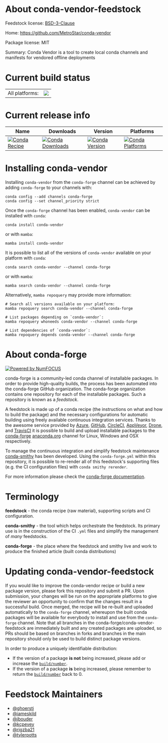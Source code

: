 About conda-vendor-feedstock
============================

Feedstock license: [BSD-3-Clause](https://github.com/conda-forge/conda-vendor-feedstock/blob/main/LICENSE.txt)

Home: https://github.com/MetroStar/conda-vendor

Package license: MIT

Summary: Conda Vendor is a tool to create local conda channels and manifests for vendored offline deployments

Current build status
====================


<table><tr><td>All platforms:</td>
    <td>
      <a href="https://dev.azure.com/conda-forge/feedstock-builds/_build/latest?definitionId=13838&branchName=main">
        <img src="https://dev.azure.com/conda-forge/feedstock-builds/_apis/build/status/conda-vendor-feedstock?branchName=main">
      </a>
    </td>
  </tr>
</table>

Current release info
====================

| Name | Downloads | Version | Platforms |
| --- | --- | --- | --- |
| [![Conda Recipe](https://img.shields.io/badge/recipe-conda--vendor-green.svg)](https://anaconda.org/conda-forge/conda-vendor) | [![Conda Downloads](https://img.shields.io/conda/dn/conda-forge/conda-vendor.svg)](https://anaconda.org/conda-forge/conda-vendor) | [![Conda Version](https://img.shields.io/conda/vn/conda-forge/conda-vendor.svg)](https://anaconda.org/conda-forge/conda-vendor) | [![Conda Platforms](https://img.shields.io/conda/pn/conda-forge/conda-vendor.svg)](https://anaconda.org/conda-forge/conda-vendor) |

Installing conda-vendor
=======================

Installing `conda-vendor` from the `conda-forge` channel can be achieved by adding `conda-forge` to your channels with:

```
conda config --add channels conda-forge
conda config --set channel_priority strict
```

Once the `conda-forge` channel has been enabled, `conda-vendor` can be installed with `conda`:

```
conda install conda-vendor
```

or with `mamba`:

```
mamba install conda-vendor
```

It is possible to list all of the versions of `conda-vendor` available on your platform with `conda`:

```
conda search conda-vendor --channel conda-forge
```

or with `mamba`:

```
mamba search conda-vendor --channel conda-forge
```

Alternatively, `mamba repoquery` may provide more information:

```
# Search all versions available on your platform:
mamba repoquery search conda-vendor --channel conda-forge

# List packages depending on `conda-vendor`:
mamba repoquery whoneeds conda-vendor --channel conda-forge

# List dependencies of `conda-vendor`:
mamba repoquery depends conda-vendor --channel conda-forge
```


About conda-forge
=================

[![Powered by
NumFOCUS](https://img.shields.io/badge/powered%20by-NumFOCUS-orange.svg?style=flat&colorA=E1523D&colorB=007D8A)](https://numfocus.org)

conda-forge is a community-led conda channel of installable packages.
In order to provide high-quality builds, the process has been automated into the
conda-forge GitHub organization. The conda-forge organization contains one repository
for each of the installable packages. Such a repository is known as a *feedstock*.

A feedstock is made up of a conda recipe (the instructions on what and how to build
the package) and the necessary configurations for automatic building using freely
available continuous integration services. Thanks to the awesome service provided by
[Azure](https://azure.microsoft.com/en-us/services/devops/), [GitHub](https://github.com/),
[CircleCI](https://circleci.com/), [AppVeyor](https://www.appveyor.com/),
[Drone](https://cloud.drone.io/welcome), and [TravisCI](https://travis-ci.com/)
it is possible to build and upload installable packages to the
[conda-forge](https://anaconda.org/conda-forge) [anaconda.org](https://anaconda.org/)
channel for Linux, Windows and OSX respectively.

To manage the continuous integration and simplify feedstock maintenance
[conda-smithy](https://github.com/conda-forge/conda-smithy) has been developed.
Using the ``conda-forge.yml`` within this repository, it is possible to re-render all of
this feedstock's supporting files (e.g. the CI configuration files) with ``conda smithy rerender``.

For more information please check the [conda-forge documentation](https://conda-forge.org/docs/).

Terminology
===========

**feedstock** - the conda recipe (raw material), supporting scripts and CI configuration.

**conda-smithy** - the tool which helps orchestrate the feedstock.
                   Its primary use is in the construction of the CI ``.yml`` files
                   and simplify the management of *many* feedstocks.

**conda-forge** - the place where the feedstock and smithy live and work to
                  produce the finished article (built conda distributions)


Updating conda-vendor-feedstock
===============================

If you would like to improve the conda-vendor recipe or build a new
package version, please fork this repository and submit a PR. Upon submission,
your changes will be run on the appropriate platforms to give the reviewer an
opportunity to confirm that the changes result in a successful build. Once
merged, the recipe will be re-built and uploaded automatically to the
`conda-forge` channel, whereupon the built conda packages will be available for
everybody to install and use from the `conda-forge` channel.
Note that all branches in the conda-forge/conda-vendor-feedstock are
immediately built and any created packages are uploaded, so PRs should be based
on branches in forks and branches in the main repository should only be used to
build distinct package versions.

In order to produce a uniquely identifiable distribution:
 * If the version of a package **is not** being increased, please add or increase
   the [``build/number``](https://docs.conda.io/projects/conda-build/en/latest/resources/define-metadata.html#build-number-and-string).
 * If the version of a package **is** being increased, please remember to return
   the [``build/number``](https://docs.conda.io/projects/conda-build/en/latest/resources/define-metadata.html#build-number-and-string)
   back to 0.

Feedstock Maintainers
=====================

* [@ghoersti](https://github.com/ghoersti/)
* [@iameskild](https://github.com/iameskild/)
* [@jbouder](https://github.com/jbouder/)
* [@kcpevey](https://github.com/kcpevey/)
* [@rigzba21](https://github.com/rigzba21/)
* [@tylerpotts](https://github.com/tylerpotts/)

